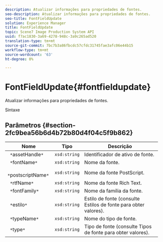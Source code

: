 ```yaml
---
description: Atualizar informações para propriedades de fontes.
seo-description: Atualizar informações para propriedades de fontes.
seo-title: FontFieldUpdate
solution: Experience Manager
title: FontFieldUpdate
topic: Scene7 Image Production System API
uuid: f7ac1830-3a69-4278-948c-3a9c265ad520
translation-type: tm+mt
source-git-commit: 7bc7b3a86fbcdc57cfdc31745fae3afc06e44b15
workflow-type: tm+mt
source-wordcount: '63'
ht-degree: 0%

---
```



# FontFieldUpdate{#fontfieldupdate}

Atualizar informações para propriedades de fontes.

Sintaxe

## Parâmetros {#section-2fc9bea56b6d4b72b80d4f04c5f9b862}

| Nome | Tipo | Descrição |
|---|---|---|
| ` *`assetHandle`*` | `xsd:string` | Identificador de ativo de fonte. |
| ` *`fontName`*` | `xsd:string` | Nome da fonte. |
| ` *`postscriptName`*` | `xsd:string` | Nome da fonte PostScript. |
| ` *`rtfName`*` | `xsd:string` | Nome da fonte Rich Text. |
| ` *`fontFamily`*` | `xsd:string` | Nome da família da fonte. |
| ` *`estilo`*` | `xsd:string` | Estilo de fonte (consulte Estilos de fonte para obter valores). |
| ` *`typeName`*` | `xsd:string` | Nome do tipo de fonte. |
| ` *`type`*` | `xsd:string` | Tipo de fonte (consulte Tipos de fonte para obter valores). |

